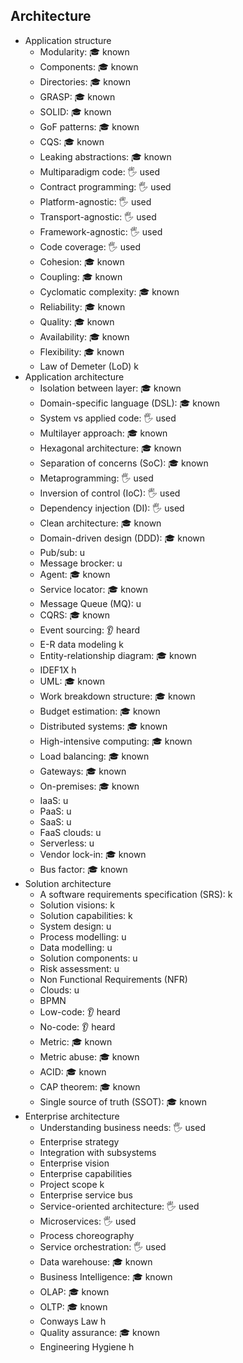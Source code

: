 ## Architecture

- Application structure
  - Modularity: 🎓 known
  - Components: 🎓 known
  - Directories: 🎓 known
  - GRASP: 🎓 known
  - SOLID: 🎓 known
  - GoF patterns: 🎓 known
  - CQS: 🎓 known
  - Leaking abstractions: 🎓 known
  - Multiparadigm code: 🖐️ used
  - Contract programming: 🖐️ used
  - Platform-agnostic: 🖐️ used
  - Transport-agnostic: 🖐️ used
  - Framework-agnostic: 🖐️ used
  - Code coverage: 🖐️ used
  - Cohesion: 🎓 known
  - Coupling: 🎓 known
  - Cyclomatic complexity: 🎓 known
  - Reliability: 🎓 known
  - Quality: 🎓 known
  - Availability: 🎓 known
  - Flexibility: 🎓 known
  - Law of Demeter (LoD) k
- Application architecture
  - Isolation between layer: 🎓 known
  - Domain-specific language (DSL): 🎓 known
  - System vs applied code: 🖐️ used
  - Multilayer approach: 🎓 known
  - Hexagonal architecture: 🎓 known
  - Separation of concerns (SoC): 🎓 known
  - Metaprogramming: 🖐️ used
  - Inversion of control (IoC): 🖐️ used
  - Dependency injection (DI): 🖐️ used
  - Clean architecture: 🎓 known
  - Domain-driven design (DDD): 🎓 known
  - Pub/sub: u
  - Message brocker: u
  - Agent: 🎓 known
  - Service locator: 🎓 known
  - Message Queue (MQ): u
  - CQRS: 🎓 known
  - Event sourcing: 👂 heard
  - E-R data modeling k
  - Entity-relationship diagram: 🎓 known
  - IDEF1X h
  - UML: 🎓 known
  - Work breakdown structure: 🎓 known
  - Budget estimation: 🎓 known
  - Distributed systems: 🎓 known
  - High-intensive computing: 🎓 known
  - Load balancing: 🎓 known
  - Gateways: 🎓 known
  - On-premises: 🎓 known
  - IaaS: u
  - PaaS: u
  - SaaS: u
  - FaaS clouds: u
  - Serverless: u
  - Vendor lock-in: 🎓 known
  - Bus factor: 🎓 known
- Solution architecture
  - A software requirements specification (SRS): k
  - Solution visions: k
  - Solution capabilities: k
  - System design: u
  - Process modelling: u
  - Data modelling: u
  - Solution components: u
  - Risk assessment: u
  - Non Functional Requirements (NFR)
  - Clouds: u
  - BPMN
  - Low-code: 👂 heard
  - No-code: 👂 heard
  - Metric: 🎓 known
  - Metric abuse: 🎓 known
  - ACID: 🎓 known
  - CAP theorem: 🎓 known
  - Single source of truth (SSOT): 🎓 known
- Enterprise architecture
  - Understanding business needs: 🖐️ used
  - Enterprise strategy
  - Integration with subsystems
  - Enterprise vision
  - Enterprise capabilities
  - Project scope k
  - Enterprise service bus
  - Service-oriented architecture: 🖐️ used
  - Microservices: 🖐️ used
  - Process choreography
  - Service orchestration: 🖐️ used
  - Data warehouse: 🎓 known
  - Business Intelligence: 🎓 known
  - OLAP: 🎓 known
  - OLTP: 🎓 known
  - Conways Law h
  - Quality assurance: 🎓 known
  - Engineering Hygiene h
